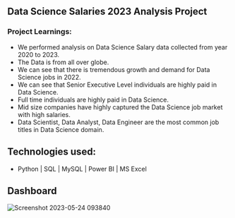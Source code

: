## **Data Science Salaries 2023 Analysis Project**

### Project Learnings:
* We performed analysis on Data Science Salary data collected from year 2020 to 2023.
* The Data is from all over globe.
* We can see that there is tremendous growth and demand for Data Science jobs in 2022. 
* We can see that Senior Executive Level individuals are highly paid in Data Science.
* Full time individuals are highly paid in Data Science.
* Mid size companies have highly captured the Data Science job market with high salaries.
* Data Scientist, Data Analyst, Data Engineer are the most common job titles in Data Science domain.

## **Technologies used:**
* Python | SQL | MySQL | Power BI | MS Excel


## **Dashboard** 
![Screenshot 2023-05-24 093840](https://github.com/piyush8227/Portfolio_Projects/assets/78916771/6bcbb016-47d4-47ac-bcef-bfbc1b93acd4)

